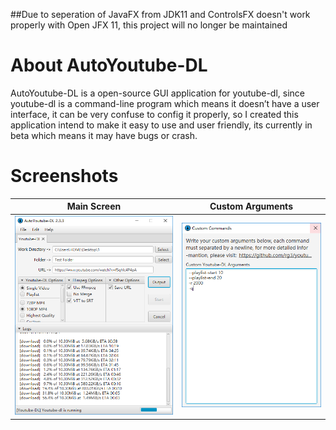 ##Due to seperation of JavaFX from JDK11 and ControlsFX doesn't work properly with Open JFX 11, this project will no longer be maintained

# About AutoYoutube-DL
AutoYoutube-DL is a open-source GUI application for youtube-dl, since youtube-dl is a command-line program which means it doesn’t have a user interface, it can be very confuse to config it properly,  so I created this application intend to make it easy to use and user friendly, its currently in beta which means it may have bugs or crash.

# Screenshots

Main Screen             |  Custom Arguments
:-------------------------:|:-------------------------:
![](https://github.com/TDL3/AutoYoutube-DL/blob/master/images/MainStage.PNG)  |  ![](https://github.com/TDL3/AutoYoutube-DL/blob/master/images/CustomArguments.PNG)
